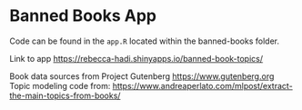 # Banned Books App 
Code can be found in the `app.R` located within the banned-books folder. 

Link to app https://rebecca-hadi.shinyapps.io/banned-book-topics/

Book data sources from Project Gutenberg https://www.gutenberg.org
Topic modeling code from: https://www.andreaperlato.com/mlpost/extract-the-main-topics-from-books/
